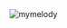 <img src="https://i.pinimg.com/564x/78/ec/21/78ec21323f4a72a767a57ba882f52b37.jpg" alt="mymelody">

